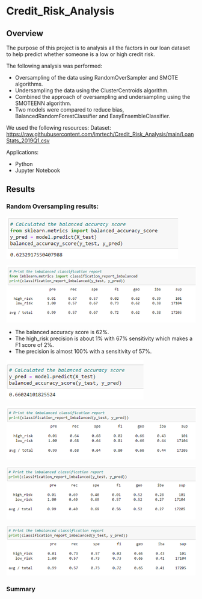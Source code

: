 # Credit_Risk_Analysis

## Overview

The purpose of this project is to analysis all the factors in our loan dataset to help predict whether someone is a low or high credit risk.

The following analysis was performed:

- Oversampling of the data using RandomOverSampler and SMOTE algorithms.
- Undersampling the data using the ClusterCentroids algorithm.
- Combined the approach of oversampling and undersampling using the SMOTEENN algorithm.
- Two models were compared to reduce bias, BalancedRandomForestClassifier and EasyEnsembleClassifier.

We used the following resources:
Dataset: https://raw.githubusercontent.com/imrtech/Credit_Risk_Analysis/main/LoanStats_2019Q1.csv

Applications:
- Python
- Jupyter Notebook


## Results

### Random Oversampling results:
![accuracy random oversampling classification report](resources/images/accuracyrandomoversampling.png)

![random oversampling classification report](resources/images/randomoversampling.png)

- The balanced accuracy score is 62%.
- The high_risk precision is about 1% with 67% sensitivity which makes a F1 score of 2%.
- The precision is almost 100% with a sensitivity of 57%.



![accuracy smote oversampling classification report](resources/images/accuracysmoteoversampling.png)

![smote oversampling classification report](resources/images/smoteoversampling.png)

![undersampling classification report](resources/images/undersamplingsampling.png)

![combination over and under sampling classification report](resources/images/combinationoverundersampling.png)

### Summary




